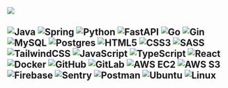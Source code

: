 <!-- ![image](https://github.com/user-attachments/assets/2500d6fe-eb27-4489-9b31-16bac10b01e0) -->
<div style="display: inline-flex; align-items: center; gap: 15px;">
    <h1 style="font-size: 24px; margin: 0; color: #62825D;">
        <img src="https://readme-typing-svg.herokuapp.com/?font=Righteous&size=24&color=C2FFC7&center=false&vCenter=true&width=300&height=40&duration=3000&lines=hi+there+👋;+i'm+erisanh;my+passion+is+pursuing+my+dreams+😋;">
    </h1>
</div>


<!-- 
### 🚀 About Me
- 🌍 <span style="color: #C2FFC7;">Based in **Da Nang**, Vietnam.</span>
- 💼 <span style="color: #9EDF9C;">Currently working as a **Backend Developer** at **[Ally AI JSC](https://allyai.ai/)**.</span>
- 🎯 <span style="color: #9EDF9C;">Contributing to **[allyai.ai](https://allyai.ai/)** - An innovative AI solution platform.</span>

- ⚡ <span style="color: #62825D;">Fun fact: I enjoy solving problems and drinking coffee while coding.</span>

---

### 🌱 My favorite tools and technologies
-->
![Java](https://img.shields.io/badge/java-%23ED8B00.svg?style=plastic&logo=java&logoColor=white)
![Spring](https://img.shields.io/badge/spring-%236DB33F.svg?style=plastic&logo=spring&logoColor=white)
![Python](https://img.shields.io/badge/python-3670A0?style=plastic&logo=python&logoColor=ffdd54)
![FastAPI](https://img.shields.io/badge/FastAPI-005571?style=plastic&logo=fastapi)
![Go](https://img.shields.io/badge/go-%2300ADD8.svg?style=plastic&logo=go&logoColor=white)
![Gin](https://img.shields.io/badge/gin-%2300ADD8.svg?style=plastic&logo=go&logoColor=white)
![MySQL](https://img.shields.io/badge/mysql-%2300f.svg?style=plastic&logo=mysql&logoColor=white)
![Postgres](https://img.shields.io/badge/postgres-%23316192.svg?style=plastic&logo=postgresql&logoColor=white)
![HTML5](https://img.shields.io/badge/html5-%23E34F26.svg?style=plastic&logo=html5&logoColor=white)
![CSS3](https://img.shields.io/badge/css3-%231572B6.svg?style=plastic&logo=css3&logoColor=white)
![SASS](https://img.shields.io/badge/SASS-hotpink.svg?style=plastic&logo=SASS&logoColor=white)
![TailwindCSS](https://img.shields.io/badge/tailwindcss-%2338B2AC.svg?style=plastic&logo=tailwind-css&logoColor=white)
![JavaScript](https://img.shields.io/badge/javascript-%23323330.svg?style=plastic&logo=javascript&logoColor=%23F7DF1E)
![TypeScript](https://img.shields.io/badge/typescript-%23007ACC.svg?style=plastic&logo=typescript&logoColor=white)
![React](https://img.shields.io/badge/react-%2320232a.svg?style=plastic&logo=react&logoColor=%2361DAFB)
![Docker](https://img.shields.io/badge/docker-%230db7ed.svg?style=plastic&logo=docker&logoColor=white)
![GitHub](https://img.shields.io/badge/github-%23121011.svg?style=plastic&logo=github&logoColor=white)
![GitLab](https://img.shields.io/badge/gitlab-%23181717.svg?style=plastic&logo=gitlab&logoColor=white)
![AWS EC2](https://img.shields.io/badge/AWS%20EC2-%23FF9900.svg?style=plastic&logo=amazon-aws&logoColor=white)
![AWS S3](https://img.shields.io/badge/AWS%20S3-%23569A31.svg?style=plastic&logo=amazon-s3&logoColor=white)
![Firebase](https://img.shields.io/badge/firebase-%23FFCA28.svg?style=plastic&logo=firebase&logoColor=black)
![Sentry](https://img.shields.io/badge/sentry-%23FB4226.svg?style=plastic&logo=sentry&logoColor=white)
![Postman](https://img.shields.io/badge/Postman-FF6C37?style=plastic&logo=postman&logoColor=white)
![Ubuntu](https://img.shields.io/badge/Ubuntu-E95420?style=plastic&logo=ubuntu&logoColor=white)
![Linux](https://img.shields.io/badge/Linux-FCC624?style=plastic&logo=linux&logoColor=black)
---
<!-- 
### 🌱 Featured YouTube Videos

[![Demo T-beauty-center](https://ytcards.demolab.com/?id=0y7ylm8sBxk&title=Demo+T-beauty-center&lang=en&timestamp=1714435200&background_color=%230d1117&title_color=%23ffffff&stats_color=%23dedede&max_title_lines=1&width=200&border_radius=5&duration=179 "Demo T-beauty-center")](https://youtu.be/0y7ylm8sBxk?si=qzhz1HdX0WZCBj8h)
[![Demo Sole Mate AI](https://ytcards.demolab.com/?id=V6HKYMzLA9E&title=Demo+Sole+Mate+AI&lang=en&timestamp=1717520400&background_color=%230d1117&title_color=%23ffffff&stats_color=%23dedede&max_title_lines=1&width=200&border_radius=5&duration=285 "Demo Sole Mate AI")](https://youtu.be/V6HKYMzLA9E?si=3JZ_D3ELwOQ)
[![Demo PBL5-smart-home](https://ytcards.demolab.com/?id=dvwq9WvmDM4&title=Demo+PBL5+-+smart+-+home&lang=en&timestamp=1686330000&background_color=%230d1117&title_color=%23ffffff&stats_color=%23dedede&max_title_lines=1&width=200&border_radius=5&duration=141 "Demo PBL5-smart-home")](https://youtu.be/dvwq9WvmDM4?si=j_HNg1IWzRyvVOu7)
[![Demo PBL4-mess](https://ytcards.demolab.com/?id=vbQYvhYEAqE&title=Demo+PBL4+-+mess&lang=en&timestamp=1687971600&background_color=%230d1117&title_color=%23ffffff&stats_color=%23dedede&max_title_lines=1&width=200&border_radius=5&duration=97 "Demo PBL4-mess")](https://youtu.be/vbQYvhYEAqE?si=XCB6huKvwUSE45MP)
<!-- [![Demo Quack Quack Game](https://ytcards.demolab.com/?id=jpjkh_73JG8&title=Demo+Quack+Quack+Game&lang=en&timestamp=1717584000&background_color=%230d1117&title_color=%23ffffff&stats_color=%23dedede&max_title_lines=1&width=200&border_radius=5&duration=12 "Demo Quack Quack Game")](https://youtu.be/jpjkh_73JG8?si=p5PaxlLYF482vL4k) -->
